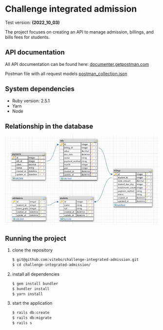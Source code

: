 # Challenge integrated admission

Test version: **(2022_10_03)**

The project focuses on creating an API to manage admission, billings, and bills fees for students.

## API documentation

All API documentation can be found here:
[documenter.getpostman.com](https://documenter.getpostman.com/view/4286436/RzfiGoXE)

Postman file with all request models
[postman_collection.json](https://github.com/vitebo/challenge-integrated-admission/blob/master/challenge-integrated-admission.postman_collection.json)

## System dependencies

- Ruby version: 2.5.1
- Yarn
- Node

## Relationship in the database

![Database](https://raw.githubusercontent.com/vitebo/challenge-integrated-admission/master/app/assets/images/db-tables.png)

## Running the project

1. clone the repository
    ```bash
    $ git@github.com:vitebo/challenge-integrated-admission.git
    $ cd challenge-integrated-admission/
    ```

2. install all dependencies
    ```bash
    $ gem install bundler
    $ bundler install
    $ yarn install
    ```

3. start the application
    ```bash
    $ rails db:create
    $ rails db:migrate
    $ rails s
    ```
    